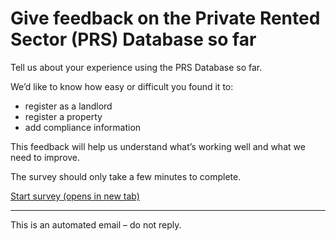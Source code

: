 # Give feedback on the Private Rented Sector (PRS) Database so far

Tell us about your experience using the PRS Database so far.

We’d like to know how easy or difficult you found it to:
* register as a landlord
* register a property
* add compliance information

This feedback will help us understand what’s working well and what we need to improve.

The survey should only take a few minutes to complete.

[Start survey (opens in new tab)](https://forms.cloud.microsoft/e/q1mupnMCMY)

---
This is an automated email – do not reply.